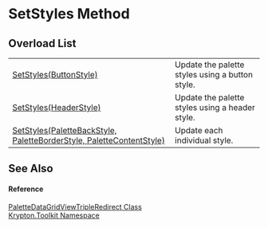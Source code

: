 # SetStyles Method


## Overload List
<table>
<tr>
<td><a href="b821d472-50b9-6b33-c716-1f3debc6fe6a.md">SetStyles(ButtonStyle)</a></td>
<td>Update the palette styles using a button style.</td></tr>
<tr>
<td><a href="b2615edd-c726-017c-d5eb-65392a1b7a78.md">SetStyles(HeaderStyle)</a></td>
<td>Update the palette styles using a header style.</td></tr>
<tr>
<td><a href="ca87f2fb-9a44-12d9-d1ff-2a7339983feb.md">SetStyles(PaletteBackStyle, PaletteBorderStyle, PaletteContentStyle)</a></td>
<td>Update each individual style.</td></tr>
</table>

## See Also


#### Reference
<a href="a5da006a-a2ab-e91d-a98f-af675e867f21.md">PaletteDataGridViewTripleRedirect Class</a>  
<a href="79d2eac2-21f4-54ff-7552-b20c33c30600.md">Krypton.Toolkit Namespace</a>  
